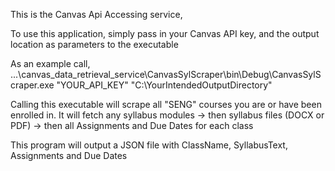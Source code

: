 This is the Canvas Api Accessing service, 

To use this application, simply pass in your Canvas API key, and the output location as parameters to the executable

As an example call, 
...\canvas_data_retrieval_service\CanvasSylScraper\bin\Debug\CanvasSylScraper.exe "YOUR_API_KEY" "C:\YourIntendedOutputDirectory"

Calling this executable will scrape all "SENG" courses you are or have been enrolled in. It will fetch any syllabus modules -> then syllabus files (DOCX or PDF) -> then all Assignments and Due Dates for each class

This program will output a JSON file with ClassName, SyllabusText, Assignments and Due Dates
